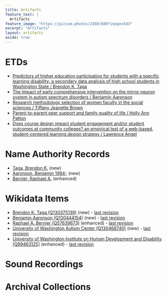 ```yaml
---
title: Artifacts
feature_text: |
  Artifacts
feature_image: "https://picsum.photos/2560/600?image=543"
excerpt: "Artifacts"
layout: artifacts
aside: true
---
```


# ETDs
- [Predictors of higher education participation for students with a specific learning disability: a secondary data analysis of high school students in Washington State / Brendon K. Taga](https://github.com/cspayne/fall2024dfw/blob/main/_artifacts/ETDs/981519192.pdf)
- [The Impact of early comprehensive intervention on the mirror neuron system in autism spectrum disorders /
Benjamin Aaronson](https://github.com/cspayne/fall2024dfw/blob/main/_artifacts/ETDs/981515721)
- [Research methodology selection of women faculty in the social sciences / Tiffany Jeanette Brown](https://github.com/cspayne/fall2024dfw/blob/main/_artifacts/ETDs/946445850.pdf)
- [Parent-to-parent peer support and family quality of life / Holly Ann Patton](https://github.com/cspayne/fall2024dfw/blob/main/_artifacts/ETDs/981511212.pdf)
- [Does course design impact student engagement and/or student outcomes at community colleges? an empirical test of a web-based, student-centered learning design strategy / Lawrence Angel](https://github.com/cspayne/fall2024dfw/blob/main/_artifacts/ETDs/946445886.pdf)

# Name Authority Records

- [Taga, Brendon K.](https://github.com/cspayne/fall2024dfw/blob/main/_artifacts/NAFs/no2024107202_new.pdf) (new)
- [Aaronson, Benjamin 1984-](https://github.com/cspayne/fall2024dfw/blob/main/_artifacts/NAFs/no2024110391_new.pdf) (new)
- [Bernier, Raphael A.](https://github.com/cspayne/fall2024dfw/blob/main/_artifacts/NAFs/no2005038308_enhanced.pdf) (enhanced)

# Wikidata Items
- [Brendon K. Taga (Q130375139)](http://www.wikidata.org/entity/Q130375139) (new) - [last revision](https://www.wikidata.org/w/index.php?title=Q130375139&oldid=2257128087)
- [Benjamin Aaronson (Q130444154)](http://www.wikidata.org/entity/Q130444154) (new) - [last revision](https://www.wikidata.org/w/index.php?title=Q130444154&oldid=2258805721)
- [Raphael A. Bernier (Q57639673)](http://www.wikidata.org/entity/Q57639673) (enhanced) - [last revision](https://www.wikidata.org/w/index.php?title=Q57639673&oldid=2263806645)
- [University of Washington Autism Center (Q130468740)](http://www.wikidata.org/entity/Q130468740) (new) - [last revision](https://www.wikidata.org/w/index.php?title=Q130468740&oldid=2264986949)
- [University of Washington Institute on Human Development and Disability (Q99463125)](http://www.wikidata.org/entity/Q99463125) (enhanced) - [last revision](https://www.wikidata.org/w/index.php?title=Q99463125&oldid=2258836522)

# Sound Recordings

# Archival Collections